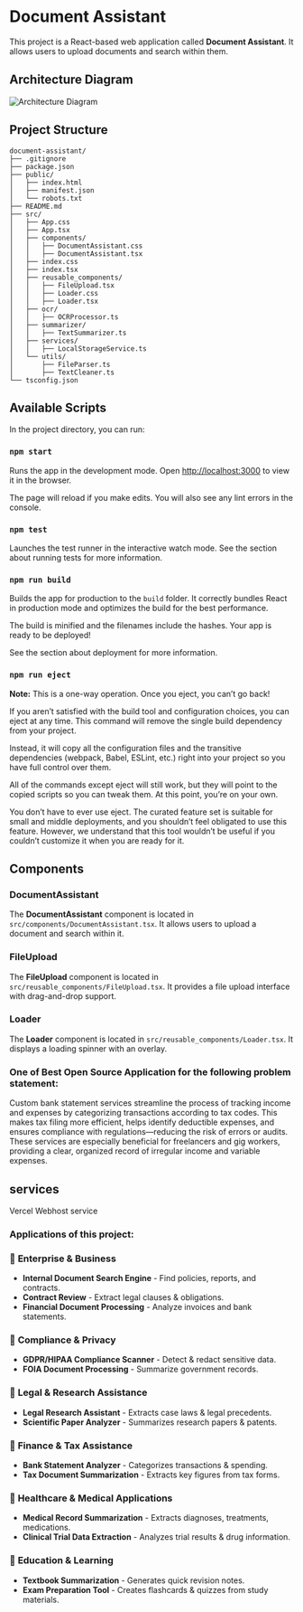 # Document Assistant

This project is a React-based web application called **Document Assistant**. It allows users to upload documents and search within them.

## Architecture Diagram

![Architecture Diagram](https://github.com/jeevan356/PDAI_FossHack2025/blob/main/architecture.png?raw=true)

## Project Structure
```
document-assistant/
├── .gitignore
├── package.json
├── public/
│   ├── index.html
│   ├── manifest.json
│   └── robots.txt
├── README.md
├── src/
│   ├── App.css
│   ├── App.tsx
│   ├── components/
│   │   ├── DocumentAssistant.css
│   │   ├── DocumentAssistant.tsx
│   ├── index.css
│   ├── index.tsx
│   ├── reusable_components/
│   │   ├── FileUpload.tsx
│   │   ├── Loader.css
│   │   ├── Loader.tsx
│   ├── ocr/
│   │   ├── OCRProcessor.ts
│   ├── summarizer/
│   │   ├── TextSummarizer.ts
│   ├── services/
│   │   ├── LocalStorageService.ts
│   └── utils/
│       ├── FileParser.ts
│       ├── TextCleaner.ts
└── tsconfig.json
```

## Available Scripts
In the project directory, you can run:

### `npm start`
Runs the app in the development mode. Open [http://localhost:3000](http://localhost:3000) to view it in the browser.

The page will reload if you make edits. You will also see any lint errors in the console.

### `npm test`
Launches the test runner in the interactive watch mode. See the section about running tests for more information.

### `npm run build`
Builds the app for production to the `build` folder. It correctly bundles React in production mode and optimizes the build for the best performance.

The build is minified and the filenames include the hashes. Your app is ready to be deployed!

See the section about deployment for more information.

### `npm run eject`
**Note:** This is a one-way operation. Once you eject, you can’t go back!

If you aren’t satisfied with the build tool and configuration choices, you can eject at any time. This command will remove the single build dependency from your project.

Instead, it will copy all the configuration files and the transitive dependencies (webpack, Babel, ESLint, etc.) right into your project so you have full control over them.

All of the commands except eject will still work, but they will point to the copied scripts so you can tweak them. At this point, you’re on your own.

You don’t have to ever use eject. The curated feature set is suitable for small and middle deployments, and you shouldn’t feel obligated to use this feature. However, we understand that this tool wouldn’t be useful if you couldn’t customize it when you are ready for it.

## Components

### DocumentAssistant
The **DocumentAssistant** component is located in `src/components/DocumentAssistant.tsx`. It allows users to upload a document and search within it.

### FileUpload
The **FileUpload** component is located in `src/reusable_components/FileUpload.tsx`. It provides a file upload interface with drag-and-drop support.

### Loader
The **Loader** component is located in `src/reusable_components/Loader.tsx`. It displays a loading spinner with an overlay.

### One of Best Open Source Application for the following problem statement:
Custom bank statement services streamline the process of tracking income and expenses by categorizing transactions according to tax codes. This makes tax filing more efficient, helps identify deductible expenses, and ensures compliance with regulations—reducing the risk of errors or audits. These services are especially beneficial for freelancers and gig workers, providing a clear, organized record of irregular income and variable expenses.

## services
Vercel Webhost service

### Applications of this project:
### 📌 **Enterprise & Business**
- **Internal Document Search Engine** - Find policies, reports, and contracts.
- **Contract Review** - Extract legal clauses & obligations.
- **Financial Document Processing** - Analyze invoices and bank statements.

### 📌 **Compliance & Privacy**
- **GDPR/HIPAA Compliance Scanner** - Detect & redact sensitive data.
- **FOIA Document Processing** - Summarize government records.

### 📌 **Legal & Research Assistance**
- **Legal Research Assistant** - Extracts case laws & legal precedents.
- **Scientific Paper Analyzer** - Summarizes research papers & patents.

### 📌 **Finance & Tax Assistance**
- **Bank Statement Analyzer** - Categorizes transactions & spending.
- **Tax Document Summarization** - Extracts key figures from tax forms.

### 📌 **Healthcare & Medical Applications**
- **Medical Record Summarization** - Extracts diagnoses, treatments, medications.
- **Clinical Trial Data Extraction** - Analyzes trial results & drug information.

### 📌 **Education & Learning**
- **Textbook Summarization** - Generates quick revision notes.
- **Exam Preparation Tool** - Creates flashcards & quizzes from study materials.


